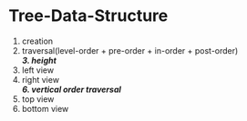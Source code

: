 # Tree-Data-Structure
1. creation
2. traversal(level-order + pre-order + in-order + post-order) <br>
***3. height***
4. left view
5. right view <br> 
***6. vertical order traversal***
7. top view
8. bottom view
